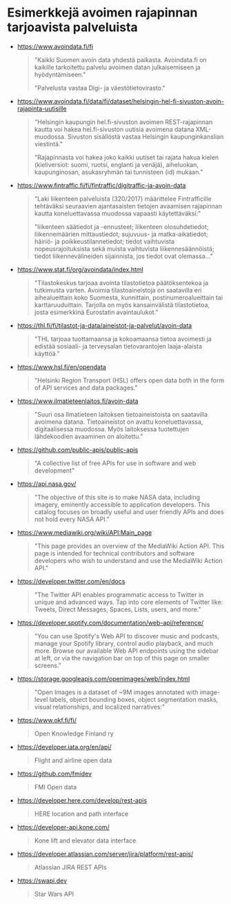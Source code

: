 # Esimerkkejä avoimen rajapinnan tarjoavista palveluista


* https://www.avoindata.fi/fi

    > "Kaikki Suomen avoin data yhdestä paikasta. Avoindata.fi on kaikille tarkoitettu palvelu avoimen datan julkaisemiseen ja hyödyntämiseen."
    >
    > "Palvelusta vastaa Digi- ja väestötietovirasto."


* https://www.avoindata.fi/data/fi/dataset/helsingin-hel-fi-sivuston-avoin-rajapinta-uutisille

    > "Helsingin kaupungin hel.fi-sivuston avoimen REST-rajapinnan kautta voi hakea hel.fi-sivuston uutisia avoimena datana XML-muodossa. Sivuston sisällöstä vastaa Helsingin kaupunginkanslian viestintä."
    >
    > "Rajapinnasta voi hakea joko kaikki uutiset tai rajata hakua kielen (kieliversiot: suomi, ruotsi, englanti ja venäjä), aiheluokan, kaupunginosan, asukasryhmän tai tunnisteen (id) mukaan."

* https://www.fintraffic.fi/fi/fintraffic/digitraffic-ja-avoin-data

    > "Laki liikenteen palveluista (320/2017) määrittelee Fintrafficille tehtäväksi  seuraavien ajantasaisten tietojen avaamisen rajapinnan kautta koneluettavassa muodossa vapaasti käytettäväksi:"
    >
    > "liikenteen säätiedot ja -ennusteet; liikenteen olosuhdetiedot; liikennemäärien mittaustiedot; sujuvuus- ja matka-aikatiedot; häiriö- ja poikkeustilannetiedot; tiedot vaihtuvista nopeusrajoituksista sekä muista vaihtuvista liikennesäännöistä; tiedot liikennevälineiden sijainnista, jos tiedot ovat olemassa..."

* https://www.stat.fi/org/avoindata/index.html

    > "Tilastokeskus tarjoaa avointa tilastotietoa päätöksentekoa ja tutkimusta varten. Avoimia tilastoaineistoja on saatavilla eri aihealueittain koko Suomesta, kunnittain, postinumeroalueittain tai karttaruuduittain. Tarjolla on myös kansainvälistä tilastotietoa, josta esimerkkinä Eurostatin avaintaulukot."

* https://thl.fi/fi/tilastot-ja-data/aineistot-ja-palvelut/avoin-data

    > "THL tarjoaa tuottamaansa ja kokoamaansa tietoa avoimesti ja edistää sosiaali- ja terveysalan tietovarantojen laaja-alaista käyttöä."

* https://www.hsl.fi/en/opendata

    > "Helsinki Region Transport (HSL) offers open data both in the form of API services and data packages."

* https://www.ilmatieteenlaitos.fi/avoin-data

    > "Suuri osa Ilmatieteen laitoksen tietoaineistoista on saatavilla avoimena datana. Tietoaineistot on avattu koneluettavassa, digitaalisessa muodossa. Myös laitoksessa tuotettujen lähdekoodien avaaminen on aloitettu."

* https://github.com/public-apis/public-apis

    > "A collective list of free APIs for use in software and web development"

* https://api.nasa.gov/

    > "The objective of this site is to make NASA data, including imagery, eminently accessible to application developers. This catalog focuses on broadly useful and user friendly APIs and does not hold every NASA API."

* https://www.mediawiki.org/wiki/API:Main_page

    > "This page provides an overview of the MediaWiki Action API. This page is intended for technical contributors and software developers who wish to understand and use the MediaWiki Action API."

* https://developer.twitter.com/en/docs

    > "The Twitter API enables programmatic access to Twitter in unique and advanced ways. Tap into core elements of Twitter like: Tweets, Direct Messages, Spaces, Lists, users, and more."

* https://developer.spotify.com/documentation/web-api/reference/

    > "You can use Spotify's Web API to discover music and podcasts, manage your Spotify library, control audio playback, and much more. Browse our available Web API endpoints using the sidebar at left, or via the navigation bar on top of this page on smaller screens."

* https://storage.googleapis.com/openimages/web/index.html

    > "Open Images is a dataset of ~9M images annotated with image-level labels, object bounding boxes, object segmentation masks, visual relationships, and localized narratives:"

* https://www.okf.fi/fi/

    > Open Knowledge Finland ry

* https://developer.iata.org/en/api/

    > Flight and airline open data

* https://github.com/fmidev

    > FMI Open data

* https://developer.here.com/develop/rest-apis

    > HERE location and path interface

* https://developer-api.kone.com/

    > Kone lift and elevator data interface

* https://developer.atlassian.com/server/jira/platform/rest-apis/

    > Atlassian JIRA REST APIs

* https://swapi.dev

    > Star Wars API
